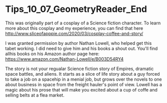 # Tips_10_07_GeometryReader_End

This was originally part of a cosplay of a Science fiction character.  To learn more about this cosplay and my experience, you can find that here http://www.sliceofapppie.com/2020/03/cosplay-coffee-and-story/

I was granted permission by author Nathan Lowell, who helped get this tabet working. I did need to give him and his books a shout out. You'll find allhis books on his Amazon author page here: https://www.amazon.com/Nathan-Lowell/e/B003D54RY4 

The story is not your regualar Science fiction story of Empires, dramatic space battles, and aliens. It starts as a slice of life story about a guy forced to take a job on a spacehip in a menial job, but grows over the novels to one about business in space from the freight hauler's point of view. Lowell has a magic about his prose that will make you excited about a cup of coffe and selling belts at a flea market. 
